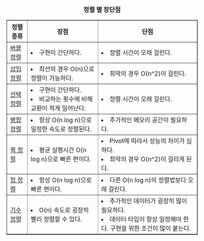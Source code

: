 
<div align='center'>
  <h3>정렬 별 장단점</h3>
  <table border="1">
  <tr>
    <th>정렬 종류</th>
    <th>장점</th>
    <th>단점</th>
  </tr>
  <tr>
    <td><a href="./BubbleSort/">버블 정렬</a></td>
    <td><li>구현이 간단하다.</li></td>
    <td><li>정렬 시간이 오래 걸린다.</li></td>
  </tr>
  <tr>
    <td><a href="./">삽입 정렬</a></td>
    <td><li>최선의 경우 O(n)으로 정렬이 가능하다.</li></td>
    <td><li>최악의 경우 O(n^2)이 걸린다.</li></td>
  </tr>
  <tr>
    <td><a href="./">선택 정렬</a></td>
    <td><li>구현이 간단하다.</li><li>비교하는 횟수에 비해 교환이 적게 일어난다.</li></td>
    <td><li>정렬 시간이 오래 걸린다.</li></td>
  </tr>
  <tr>
    <td><a href="./">병합 정렬</a></td>
    <td><li>항상 O(n log n)으로 일정한 속도로 정렬된다.</li></td>
    <td><li>추가적인 메모리 공간이 필요하다.</li></td>
  </tr>
  <tr>
    <td><a href="./">퀵 정렬</a></td>
    <td><li>평균 실행시간 O(n log n)으로 빠른 편이다.</li></td>
    <td><li>Pivot에 따라서 성능의 차이가 심하다.</li><li>최악의 경우 O(n^2)이 걸리게 된다.</li></td>
  </tr>
  <tr>
    <td><a href="./">힙 정렬</a></td>
    <td><li>항상 O(n log n)으로 빠른 편이다.</li></td>
    <td><li>다른 O(n log n)의 정렬법보다 오래 걸린다.</li></td>
  </tr>
  <tr>
    <td><a href="./">기수 정렬</a></td>
    <td><li>O(n) 속도로 굉장히 빨리 정렬할 수 있다.</li></td>
    <td><li>추가적인 데이터가 굉장히 많이 필요하다.</li><li>데이터 타입이 항상 일정해야 한다. 구현을 위한 조건이 많이 붙는다.</li></td>
  </tr>
</table>

</div>
